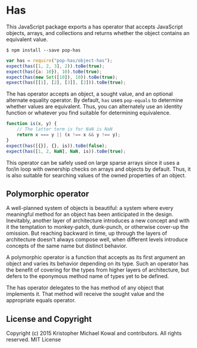 
# Has

This JavaScript package exports a has operator that accepts JavaScript objects,
arrays, and collections and returns whether the object contains an equivalent
value.

```
$ npm install --save pop-has
```

```js
var has = require("pop-has/object-has");
expect(has([1, 2, 3], 2)).toBe(true);
expect(has({a: 10}), 10).toBe(true);
expect(has(new Set([10]), 10)).toBe(true);
epxect(has([[1], [2], [3]], [2])).toBe(true);
```

The has operator accepts an object, a sought value, and an optional alternate
equality operator.
By default, `has` uses `pop-equals` to determine whether values are equivalent.
Thus, you can alternately use an identity function or whatever you find
suitable for determining equivalence.

```js
function is(x, y) {
    // The latter term is for NaN is NaN
    return x === y || (x !== x && y !== y);
}
expect(has([{}], {}, is)).toBe(false);
expect(has([1, 2, NaN], NaN, is)).toBe(true);
```

This operator can be safely used on large sparse arrays since it uses a for/in
loop with ownership checks on arrays and objects by default.
Thus, it is also suitable for searching values of the owned properties of an
object.

## Polymorphic operator

A well-planned system of objects is beautiful: a system where every meaningful
method for an object has been anticipated in the design.
Inevitably, another layer of architecture introduces a new concept and with it
the temptation to monkey-patch, dunk-punch, or otherwise cover-up the omission.
But reaching backward in time, up through the layers of architecture doesn't
always compose well, when different levels introduce concepts of the same name
but distinct behavior.

A polymorphic operator is a function that accepts as its first argument an
object and varies its behavior depending on its type.
Such an operator has the benefit of covering for the types from higher layers of
architecture, but defers to the eponymous method name of types yet to be
defined.

The has operator delegates to the has method of any object that implements it.
That method will receive the sought value and the appropriate equals operator.

## License and Copyright

Copyright (c) 2015 Kristopher Michael Kowal and contributors.
All rights reserved.
MIT License


